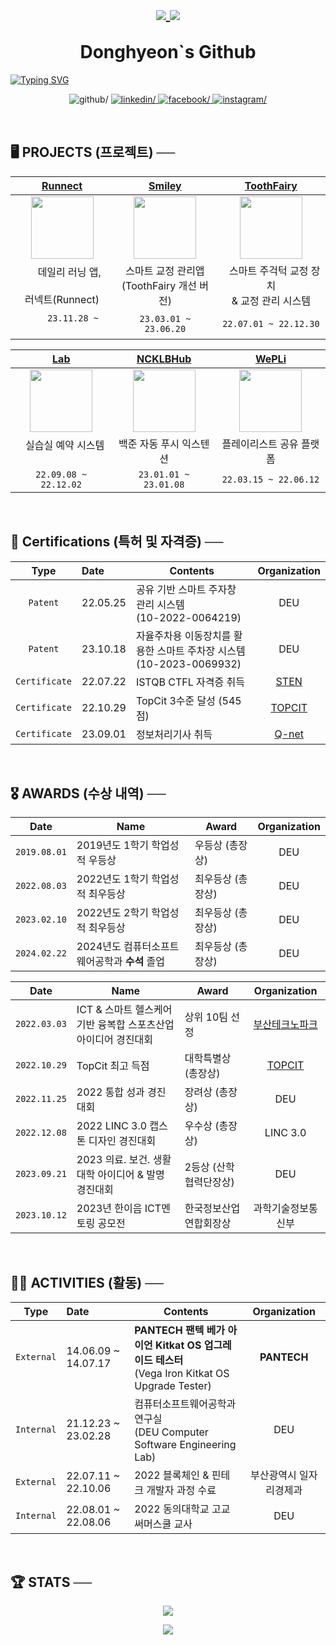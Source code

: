 <h1 align="center">
        <p align="center">
                <a href ="https://github.com/Donghyeon0915">
                        <img src="https://komarev.com/ghpvc/?username=Donghyeon0915&&style=flat" style="vertical-align: middle;" />
                </a>
                <a href ="https://solved.ac/dongdong99">
                        <img src="http://mazassumnida.wtf/api/mini/generate_badge?boj=dongdong99" style="vertical-align: middle;">
                </a>
        </p>
        Donghyeon`s Github
        
</h1>

<div align="center" style="display:flex">
        <a href="https://git.io/typing-svg"><img
        src="https://readme-typing-svg.demolab.com?font=Fira+Code&duration=500&pause=10&color=7BC5F7&center=true&multiline=true&width=435&height=100&lines=%E2%94%8C%E2%94%80+me+%E2%94%80%E2%94%80%E2%94%90+%E3%80%80++%E3%80%80%E3%80%80%E3%80%80%E3%80%80%E3%80%80%E3%80%80%E3%80%80;donghyeon0915+%40+gmail.com;%E2%94%94%E2%94%80%E2%94%80%E2%94%80%E2%94%80%E2%94%80%E2%94%80%E2%94%80%E2%94%80+email+%E2%94%80%E2%94%80%E2%94%80%E2%94%80%E2%94%80%E2%94%80%E2%94%80%E2%94%80%E2%94%98;%E3%80%80;%E3%80%80;%E3%80%80;%E3%80%80;%E3%80%80;%E3%80%80;%E3%80%80;%E3%80%80"
        alt="Typing SVG" /></a>
</div>

<p align="center"
        <a href="https://github.com/Donghyeon0915" target="_blank">
                <img src=https://img.shields.io/badge/github-%2324292e.svg?&style=for-the-badge&logo=github&logoColor=white alt=github/>
        </a>
        <a href="https://github.com/Donghyeon0915" target="_blank">
                <img src=https://img.shields.io/badge/git-%231E77B5.svg?&style=for-the-badge&logo=git&logoColor=white alt=linkedin/>
        </a>
        <a href="https://www.facebook.com/profile.php?id=100007219727232" target="_blank">
                <img src=https://img.shields.io/badge/facebook-%232E87FB.svg?&style=for-the-badge&logo=facebook&logoColor=white alt=facebook/>
        </a>
        <a href="https://www.instagram.com/dongx._.2/" target="_blank">
                <img src=https://img.shields.io/badge/instagram-%23000000.svg?&style=for-the-badge&logo=instagram&logoColor=white&color=dd2a7b alt=instagram/>
        </a>  
 </p>

<br>


## 🖥️ PROJECTS (프로젝트) ──

<div align="center">
        
|   [Runnect](https://zrr.kr/D3oa)   | [Smiley](https://zrr.kr/aFbp) | [ToothFairy](https://zrr.kr/hWLp) |
| :---: | :---: | :---: |
| <img width="100" src="https://zrr.kr/4yl3"> | <img width="100" src="https://buly.kr/1GHAYGb"> | <img width="100" src="https://buly.kr/D3bwGvr">|
| ⠀⠀데일리 러닝 앱, ⠀⠀<br>러넥트(Runnect) | 스마트 교정 관리앱<br>(ToothFairy 개선 버전) |⠀스마트 주걱턱 교정 장치 <br>& 교정 관리 시스템  |
| ⠀⠀⠀`23.11.28 ~ `⠀⠀⠀| `23.03.01 ~ 23.06.20` | `22.07.01 ~ 22.12.30` |

|  [Lab](https://buly.kr/4bfZBol) | [NCKLBHub](https://buly.kr/2fbEOqA) | [WePLi](https://buly.kr/9iDXdTv) |
| :---: | :---: | :---: |
| <img width="100" src="https://buly.kr/1n1RUj4"> | <img width="100" src="https://buly.kr/5fA74g3"> | <img width="100" src="https://buly.kr/AwcqV9g"> |
| ⠀실습실 예약 시스템 ⠀|백준 자동 푸시 익스텐션 | 플레이리스트 공유 플랫폼 |
|`22.09.08 ~ 22.12.02`|`23.01.01 ~ 23.01.08`|`22.03.15 ~ 22.06.12`|

</div>

<br>

## 📑 Certifications **(특허 및 자격증)** ──

<div align="center">
  
| Type | Date | Contents | Organization |
| :---: | :--- | --- | :---: |
| `Patent` | 22.05.25 | 공유 기반 스마트 주자창 관리 시스템<br>(10-2022-0064219)| DEU |
| `Patent` | 23.10.18 | 자율주차용 이동장치를 활용한 스마트 주차장 시스템<br>(10-2023-0069932) | DEU |
| `Certificate` | 22.07.22 | ISTQB CTFL 자격증 취득 | [STEN](https://www.sten.or.kr/exam/examlist.php?gclid=Cj0KCQiAnNacBhDvARIsABnDa6996HD6vHstBwMXSDM6LBDJq0b88r5rgFzghQyQuNsK3yDJ6Zmlh3saAqXhEALw_wcB) |
| `Certificate` | 22.10.29 | TopCit 3수준 달성 (545점) | [TOPCIT](https://www.topcit.or.kr/home.do) |
| `Certificate` | 23.09.01 | 정보처리기사 취득 | [Q-net](https://www.q-net.or.kr/man001.do?&gSite=Q&gId=) |

</div>

<br>


## 🎖️ AWARDS (수상 내역) ──

<div align="center">
        
| Date       | Name    | Award | Organization     |
|:------------:|----------|---------|:------------------:|
| `2019.08.01` | 2019년도 1학기 학업성적 우등상             | 우등상 (총장상)   | DEU |
| `2022.08.03` | 2022년도 1학기 학업성적 최우등상           | 최우등상 (총장상)  | DEU |
| `2023.02.10` | 2022년도 2학기 학업성적 최우등상            | 최우등상 (총장상) | DEU |
| `2024.02.22` | 2024년도 컴퓨터소프트웨어공학과 **수석** 졸업      | 최우등상 (총장상) | DEU |

| Date       | Name    | Award | Organization     |
|:------------:|----------|---------|:------------------:|
| `2022.03.03` | ICT & 스마트 헬스케어 기반 융복합 스포츠산업<br>아이디어 경진대회 | 상위 10팀 선정 | [부산테크노파크](https://www.btp.or.kr/?action=BD0000M&pagecode=P000000296&command=View&idx=13672&language=KR) |
| `2022.10.29` | TopCit 최고 득점                       | 대학특별상 (총장상) | [TOPCIT](https://www.topcit.or.kr/home.do) |
| `2022.11.25` | 2022 통합 성과 경진대회                  | 장려상 (총장상)   | DEU |
| `2022.12.08` | 2022 LINC 3.0 캡스톤 디자인 경진대회      | 우수상 (총장상)   | LINC 3.0 |
| `2023.09.21` | 2023 의료. 보건. 생활대학 아이디어 & 발명 경진대회 | 2등상 (산학협력단장상) | DEU |
| `2023.10.12` | 2023년 한이음 ICT멘토링 공모전 | 한국정보산업연합회장상 | 과학기술정보통신부 |

</div>

<br>

## 🏃‍♂️ ACTIVITIES **(활동)** ──

<div align="center">
  
| Type | Date | Contents | Organization |
| :---: | :--- | --- | :---: |
| `External` | 14.06.09 ~ 14.07.17 | <b>PANTECH</b> **팬텍 베가 아이언 Kitkat OS 업그레이드 테스터**<br>(Vega Iron Kitkat OS Upgrade Tester) | <b>PANTECH</b> |
| `Internal` | 21.12.23 ~ 23.02.28 | 컴퓨터소프트웨어공학과 연구실<br>(DEU Computer Software Engineering Lab) | DEU |
| `External` | 22.07.11 ~ 22.10.06 | 2022 블록체인 & 핀테크 개발자 과정 수료 | 부산광역시 일자리경제과 |
| `Internal` | 22.08.01 ~ 22.08.06 | 2022 동의대학교 고교 써머스쿨 교사 | DEU |

</div>


<br>

## :trophy: STATS ──

<div align="center">

<p align="center">
  <a href ="https://solved.ac/dongdong99"><img src ="http://mazassumnida.wtf/api/v2/generate_badge?boj=dongdong99"></a>
</p>

<p align="center">
   <a href ="https://solved.ac/dongdong99"><img src="http://mazassumnida.wtf/api/mini/generate_badge?boj=dongdong99"></a>
</p>

<!-- ![dongdong99's solved.ac stats](https://github-readme-solvedac.hyp3rflow.vercel.app/api/?handle=dongdong99) -->

</div>
